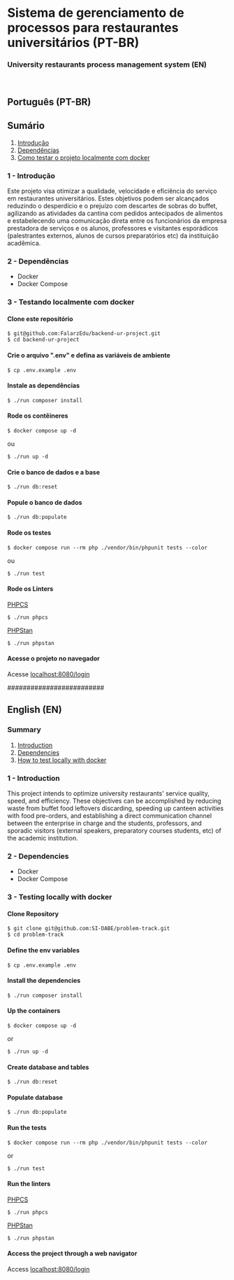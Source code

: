 # Sistema de gerenciamento de processos para restaurantes universitários (PT-BR)

### University restaurants process management system (EN)

<br>

## Português (PT-BR)

## Sumário

1. [Introdução](#1---Introdução)
2. [Dependências](#2---Dependências)
3. [Como testar o projeto localmente com docker](#3---Testando-localmente-com-docker)

### 1 - Introdução

Este projeto visa otimizar a qualidade, velocidade e eficiência do serviço em restaurantes universitários. Estes objetivos podem ser alcançados reduzindo o desperdício e o prejuízo com descartes de sobras do buffet, agilizando as atividades da cantina com pedidos antecipados de alimentos e estabelecendo uma comunicação direta entre os funcionários da empresa prestadora de serviços e os alunos, professores e visitantes esporádicos (palestrantes externos, alunos de cursos preparatórios etc) da instituição acadêmica.

### 2 - Dependências

- Docker
- Docker Compose

### 3 - Testando localmente com docker

#### Clone este repositório

```
$ git@github.com:FalarzEdu/backend-ur-project.git
$ cd backend-ur-project
```

#### Crie o arquivo ".env" e defina as variáveis de ambiente

```
$ cp .env.example .env
```

#### Instale as dependências

```
$ ./run composer install
```

#### Rode os contêineres

```
$ docker compose up -d
```

ou

```
$ ./run up -d
```

#### Crie o banco de dados e a base

```
$ ./run db:reset
```

#### Popule o banco de dados

```
$ ./run db:populate
```

#### Rode os testes

```
$ docker compose run --rm php ./vendor/bin/phpunit tests --color
```

ou

```
$ ./run test
```

#### Rode os Linters

[PHPCS](https://github.com/PHPCSStandards/PHP_CodeSniffer/)

```
$ ./run phpcs
```

[PHPStan](https://phpstan.org/)

```
$ ./run phpstan
```

#### Acesse o projeto no navegador

Acesse [localhost:8080/login](http://localhost:8080/login)

#########################

## English (EN)

### Summary

1. [Introduction](#1---Introduction)
2. [Dependencies](#2---Dependencies)
3. [How to test locally with docker](#3---Testing-locally-with-docker)

### 1 - Introduction

This project intends to optimize university restaurants' service quality, speed, and efficiency. These objectives can be accomplished by reducing waste from buffet food leftovers discarding, speeding up canteen activities with food pre-orders, and establishing a direct communication channel between the enterprise in charge and the students, professors, and sporadic visitors (external speakers, preparatory courses students, etc) of the academic institution.

### 2 - Dependencies

- Docker
- Docker Compose

### 3 - Testing locally with docker

#### Clone Repository

```
$ git clone git@github.com:SI-DABE/problem-track.git
$ cd problem-track
```

#### Define the env variables

```
$ cp .env.example .env
```

#### Install the dependencies

```
$ ./run composer install
```

#### Up the containers

```
$ docker compose up -d
```

or

```
$ ./run up -d
```

#### Create database and tables

```
$ ./run db:reset
```

#### Populate database

```
$ ./run db:populate
```

#### Run the tests

```
$ docker compose run --rm php ./vendor/bin/phpunit tests --color
```

or

```
$ ./run test
```

#### Run the linters

[PHPCS](https://github.com/PHPCSStandards/PHP_CodeSniffer/)

```
$ ./run phpcs
```

[PHPStan](https://phpstan.org/)

```
$ ./run phpstan
```

#### Access the project through a web navigator

Access [localhost:8080/login](http://localhost:8080/login)
